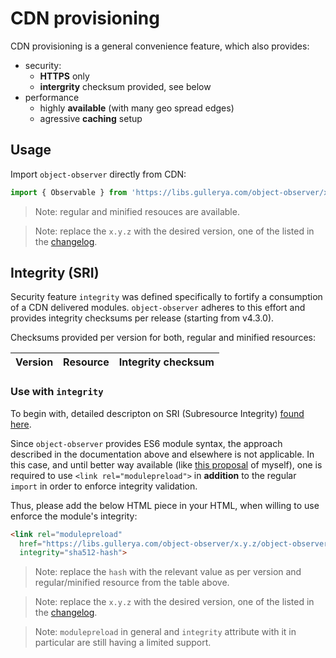 # CDN provisioning

CDN provisioning is a general convenience feature, which also provides:
- security:
  - __HTTPS__ only
  - __intergrity__ checksum provided, see below
- performance
  - highly __available__ (with many geo spread edges)
  - agressive __caching__ setup

## Usage

Import `object-observer` directly from CDN:
```js
import { Observable } from 'https://libs.gullerya.com/object-observer/x.y.z/object-observer.min.js';
```

> Note: regular and minified resouces are available.

> Note: replace the `x.y.z` with the desired version, one of the listed in the [changelog](changelog.md).

## Integrity (SRI)

Security feature `integrity` was defined specifically to fortify a consumption of a CDN delivered modules.
`object-observer` adheres to this effort and provides integrity checksums per release (starting from v4.3.0).

Checksums provided per version for both, regular and minified resources:

| Version | Resource | Integrity checksum |
|---------|----------|--------------------|
<!--INSERT-MARKER-->

### Use with `integrity`

To begin with, detailed descripton on SRI (Subresource Integrity) [found here](https://developer.mozilla.org/en-US/docs/Web/Security/Subresource_Integrity).

Since `object-observer` provides ES6 module syntax, the approach described in the documentation above and elsewhere is not applicable.
In this case, and until better way available (like [this proposal](https://github.com/tc39/proposal-import-assertions/issues/113) of myself), one is required to use `<link rel="modulepreload">` in __addition__ to the regular `import` in order to enforce integrity validation.

Thus, please add the below HTML piece in your HTML, when willing to use enforce the module's integrity:
```html
<link rel="modulepreload" 
  href="https://libs.gullerya.com/object-observer/x.y.z/object-observer.min.js"
  integrity="sha512-hash">
```

> Note: replace the `hash` with the relevant value as per version and regular/minified resource from the table above.

> Note: replace the `x.y.z` with the desired version, one of the listed in the [changelog](changelog.md).

> Note: `modulepreload` in general and `integrity` attribute with it in particular are still having a limited support.